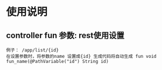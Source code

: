# 使用说明

## controller fun 参数: rest使用设置
	例子： /app/list/{id}
	在设置参数时，将参数的name 设置成{id} 生成代码将自动生成 fun void fun_name(@PathVariable("id") String id)
	
	